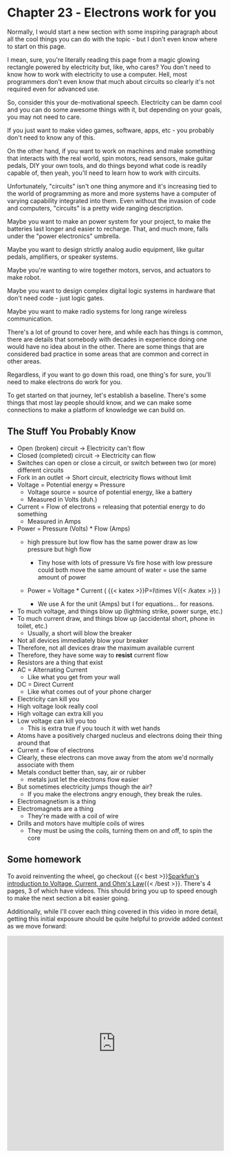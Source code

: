 # Chapter 23 - <span style="z-index:1;position: absolute;display: inline-block;color: #fff2;text-shadow:none;"> <sup> e<sup>-</sup><sub>e<sup>-</sup><sup>e<sup>-</sup></sup><sub>e<sup>-</sup></sub></sub></sup><sub>e-</sub><sup>e<sup>-</sup></sup><sub>e<sup>-</sup><sup>e<sup>-</sup></sup><sub>e<sup>-</sup></sub></sub></sup><sub>e<sup>-</sup></sub><sup>e<sup>-</sup></sup></span> Electrons work for you

<script>
    document.getElementById("Circuits1Menu").open = true;
</script>

Normally, I would start a new section with some inspiring paragraph about all the cool things you can do with the topic - but I don't even know where to start on this page. 

I mean, sure, you're literally reading this page from a magic glowing rectangle powered by electricity but, like, who cares? You don't need to know how to work with electricity to use a computer. Hell, most programmers don't even know that much about circuits so clearly it's not required even for advanced use.

So, consider this your de-motivational speech. Electricity can be damn cool and you can do some awesome things with it, but depending on your goals, you may not need to care.

If you just want to make video games, software, apps, etc - you probably don't need to know any of this.

On the other hand, if you want to work on machines and make something that interacts with the real world, spin motors, read sensors, make guitar pedals, DIY your own tools, and do things beyond what code is readily capable of, then yeah, you'll need to learn how to work with circuits.

Unfortunately, "circuits" isn't one thing anymore and it's increasing tied to the world of programming as more and more systems have a computer of varying capability integrated into them. Even without the invasion of code and computers, "circuits" is a pretty wide ranging description.

Maybe you want to make an power system for your project, to make the batteries last longer and easier to recharge. That, and much more, falls under the "power electronics" umbrella.

Maybe you want to design strictly analog audio equipment, like guitar pedals, amplifiers, or speaker systems.

Maybe you're wanting to wire together motors, servos, and actuators to make robot.

Maybe you want to design complex digital logic systems in hardware that don't need code - just logic gates.

Maybe you want to make radio systems for long range wireless communication.

There's a lot of ground to cover here, and while each has things is common, there are details that somebody with decades in experience doing one would have no idea about in the other. There are some things that are considered bad practice in some areas that are common and correct in other areas.

Regardless, if you want to go down this road, one thing's for sure, you'll need to make electrons do work for you.

To get started on that journey, let's establish a baseline. There's some things that most lay people should know, and we can make some connections to make a platform of knowledge we can build on.

## The Stuff You Probably Know

* Open (broken) circuit → Electricity can't flow
* Closed (completed) circuit → Electricity can flow
* Switches can open or close a circuit, or switch between two (or more) different circuits
* Fork in an outlet → Short circuit, electricity flows without limit
* Voltage = Potential energy ≈ Pressure
  * Voltage source = source of potential energy, like a battery
  * Measured in Volts (duh.)
* Current = Flow of electrons = releasing that potential energy to do something
  * Measured in Amps
* Power = Pressure (Volts) * Flow (Amps)
  * high pressure but low flow has the same power draw as low pressure but high flow
    * Tiny hose with lots of pressure Vs fire hose with low pressure could both move the same amount of water = use the same amount of power

  * Power = Voltage * Current ( {{< katex >}}P=I\times V{{< /katex >}} )
    * We use A for the unit (Amps) but I for equations… for reasons.
* To much voltage, and things blow up (lightning strike, power surge, etc.)
* To much current draw, and things blow up (accidental short, phone in toilet, etc.)
  * Usually, a short will blow the breaker
* Not all devices immediately blow your breaker
* Therefore, not all devices draw the maximum available current
* Therefore, they have some way to **resist** current flow
* Resistors are a thing that exist
* AC = Alternating Current
  * Like what you get from your wall
* DC = Direct Current
  * Like what comes out of your phone charger
* Electricity can kill you
* High voltage look really cool
* High voltage can extra kill you
* Low voltage can kill you too
  * This is extra true if you touch it with wet hands
* Atoms have a positively charged nucleus and electrons doing their thing around that
* Current = flow of electrons
* Clearly, these electrons can move away from the atom we'd normally associate with them
* Metals conduct better than, say, air or rubber
  *  metals just let the electrons flow easier
* But sometimes electricity jumps though the air?
  * If you make the electrons angry enough, they break the rules.
* Electromagnetism is a thing
* Electromagnets are a thing
  * They're made with a coil of wire
* Drills and motors have multiple coils of wires
  * They must be using the coils, turning them on and off, to spin the core

## Some homework

To avoid reinventing the wheel, go checkout {{< best >}}[Sparkfun's introduction to Voltage, Current, and Ohm's Law](https://learn.sparkfun.com/tutorials/voltage-current-resistance-and-ohms-law/voltage){{< /best >}}. There's 4 pages, 3 of which have videos. This should bring you up to speed enough to make the next section a bit easier going.

Additionally, while I'll cover each thing covered in this video in more detail, getting this initial exposure should be quite helpful to provide added context as we move forward:

<iframe width="100%" height="500" src="https://www.youtube.com/embed/6Maq5IyHSuc" title="A simple guide to electronic components." frameborder="0" allow="accelerometer; autoplay; clipboard-write; encrypted-media; gyroscope; picture-in-picture; web-share" allowfullscreen></iframe>
